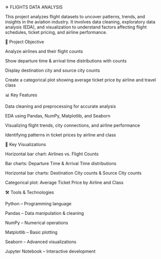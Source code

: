 ✈ FLIGHTS DATA ANALYSIS

This project analyzes flight datasets to uncover patterns, trends, and insights in the aviation industry. It involves data cleaning, exploratory data analysis (EDA), and visualization to understand factors affecting flight schedules, ticket pricing, and airline performance.

🎯 Project Objective

Analyze airlines and their flight counts

Show departure time & arrival time distributions with counts

Display destination city and source city counts

Create a categorical plot showing average ticket price by airline and travel class

📊 Key Features

Data cleaning and preprocessing for accurate analysis

EDA using Pandas, NumPy, Matplotlib, and Seaborn

Visualizing flight trends, city connections, and airline performance

Identifying patterns in ticket prices by airline and class

📌 Key Visualizations

Horizontal bar chart: Airlines vs. Flight Counts

Bar charts: Departure Time & Arrival Time distributions

Horizontal bar charts: Destination City counts & Source City counts

Categorical plot: Average Ticket Price by Airline and Class

🛠 Tools & Technologies

Python – Programming language

Pandas – Data manipulation & cleaning

NumPy – Numerical operations

Matplotlib – Basic plotting

Seaborn – Advanced visualizations

Jupyter Notebook – Interactive development
